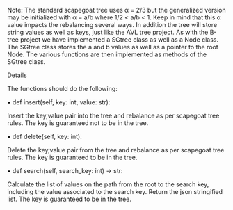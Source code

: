 Note: The standard scapegoat tree uses α = 2/3 but the generalized version may be initialized
with α = a/b where 1/2 < a/b < 1. Keep in mind that this α value impacts the rebalancing several
ways. In addition the tree will store string values as well as keys, just like the AVL tree project.
As with the B-tree project we have implemented a SGtree class as well as a Node class. The SGtree
class stores the a and b values as well as a pointer to the root Node. The various functions are then
implemented as methods of the SGtree class.

Details

The functions should do the following:

• def insert(self, key: int, value: str):

Insert the key,value pair into the tree and rebalance as per scapegoat tree rules. The key is
guaranteed not to be in the tree.

• def delete(self, key: int):

Delete the key,value pair from the tree and rebalance as per scapegoat tree rules. The key is
guaranteed to be in the tree.

• def search(self, search_key: int) -> str:

Calculate the list of values on the path from the root to the search key, including the value
associated to the search key. Return the json stringified list. The key is guaranteed to be in
the tree.
